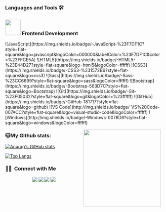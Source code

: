 ### Languages and Tools 🛠 

### <picture> <img src = "https://github.com/7oSkaaa/7oSkaaa/blob/main/Images/Front_End.gif?raw=true" width = 50px>  </picture> Frontend Development
<p aling="center";>
![JavaScript](https://img.shields.io/badge/-JavaScript-%23F7DF1C?style=flat-square&logo=javascript&logoColor=000000&labelColor=%23F7DF1C&color=%23FFCE5A)
![HTML5](https://img.shields.io/badge/-HTML5-%23E44D27?style=flat-square&logo=html5&logoColor=ffffff)
![CSS3](https://img.shields.io/badge/-CSS3-%231572B6?style=flat-square&logo=css3)
![Sass](https://img.shields.io/badge/-Sass-%23CC6699?style=flat-square&logo=sass&logoColor=ffffff)
![Bootstrap](https://img.shields.io/badge/-Bootstrap-563D7C?style=flat-square&logo=Bootstrap)
![Git](https://img.shields.io/badge/-Git-%23F05032?style=flat-square&logo=git&logoColor=%23ffffff)
![GitHub](https://img.shields.io/badge/-GitHub-181717?style=flat-square&logo=github)
![VS Code](http://img.shields.io/badge/-VS%20Code-007ACC?style=flat-square&logo=visual-studio-code&logoColor=ffffff)
![Windows](http://img.shields.io/badge/-Windows-0078D6?style=flat-square&logo=windows&logoColor=ffffff)
</p>

<picture> <img align="right" src="https://github.com/7oSkaaa/7oSkaaa/blob/main/Images/Right_Side.gif?raw=true" width = 250px></picture>


### 🐱My Github stats:
[![Anurag's GitHub stats](https://github-readme-stats.vercel.app/api?username=MatiasPosadas)](https://github.com/anuraghazra/github-readme-stats)

[![Top Langs](https://github-readme-stats.vercel.app/api/top-langs/?username=MatiasPosadas&layout=compact)](https://github.com/MatiasPosadas/github-readme-stats)


### 🤝🏻 &nbsp;Connect with Me

<p align="center">
<a href="https://www.bluesteep.com/"><img src="https://img.shields.io/badge/-Bluesteep.com-3423A6?style=flat&logo=Google-Chrome&logoColor=white"/></a>
<a href="https://www.linkedin.com/in/posadas-matias/"><img src="https://img.shields.io/badge/-Matias%20Adrian%20Posadas-0077B5?style=flat&logo=Linkedin&logoColor=white"/></a>
<a href="mailto:connect.matias.posadas@gmail.com"><img src="https://img.shields.io/badge/-Correo@gmail.com-D14836?style=flat&logo=Gmail&logoColor=white"/></a>
<a href="https://www.instagram.com/bluesteep/"><img src="https://img.shields.io/badge/-@Bluesteep-E4405F?style=flat&logo=Instagram&logoColor=white"/></a>

</p>
